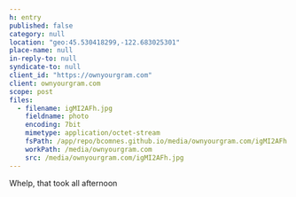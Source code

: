 ```yaml
---
h: entry
published: false
category: null
location: "geo:45.530418299,-122.683025301"
place-name: null
in-reply-to: null
syndicate-to: null
client_id: "https://ownyourgram.com"
client: ownyourgram.com
scope: post
files:
  - filename: igMI2AFh.jpg
    fieldname: photo
    encoding: 7bit
    mimetype: application/octet-stream
    fsPath: /app/repo/bcomnes.github.io/media/ownyourgram.com/igMI2AFh.jpg
    workPath: /media/ownyourgram.com
    src: /media/ownyourgram.com/igMI2AFh.jpg
---
```

Whelp, that took all afternoon
